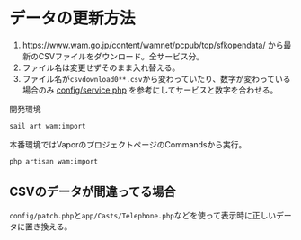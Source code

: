 # データの更新方法

1. https://www.wam.go.jp/content/wamnet/pcpub/top/sfkopendata/ から最新のCSVファイルをダウンロード。全サービス分。
2. ファイル名は変更せずそのまま入れ替える。
3. ファイル名が`csvdownload0**.csv`から変わっていたり、数字が変わっている場合のみ [config/service.php](../../config/service.php) を参考にしてサービスと数字を合わせる。

開発環境
```bash
sail art wam:import
```

本番環境ではVaporのプロジェクトページのCommandsから実行。
```bash
php artisan wam:import
```

## CSVのデータが間違ってる場合
`config/patch.php`と`app/Casts/Telephone.php`などを使って表示時に正しいデータに置き換える。
